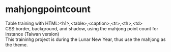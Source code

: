 # mahjongpointcount
Table training with HTML:&lt;h1&gt;,&lt;table&gt;,&lt;caption&gt;,&lt;tr&gt;,&lt;th&gt;,&lt;td&gt; 
<br>CSS:border, background, and shadow, using the mahjong point count for instance (Taiwan version)<br>
This traininhg project is during the Lunar New Year, thus use the mahjong as the theme.
